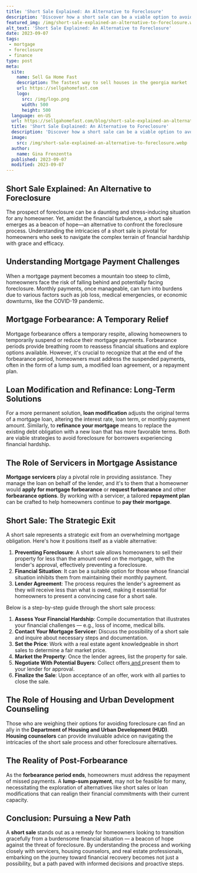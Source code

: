 ```yaml
---
title: 'Short Sale Explained: An Alternative to Foreclosure'
description: 'Discover how a short sale can be a viable option to avoid foreclosure. This guide explains an alternative for homeowners in financial distress.'
featured_img: /img/short-sale-explained-an-alternative-to-foreclosure.webp
alt_text: 'Short Sale Explained: An Alternative to Foreclosure'
date: 2023-09-07
tags:
 - mortgage
 - foreclosure
 - finance
type: post
meta:
  site:
    name: Sell Ga Home Fast
    description: The fastest way to sell houses in the georgia market
    url: https://sellgahomefast.com
    logo:
      src: /img/logo.png
      width: 500
      height: 500
  language: en-US
  url: https://sellgahomefast.com/blog/short-sale-explained-an-alternative-to-foreclosure
  title: 'Short Sale Explained: An Alternative to Foreclosure'
  description: 'Discover how a short sale can be a viable option to avoid foreclosure. This guide explains an alternative for homeowners in financial distress.'
  image:
    src: /img/short-sale-explained-an-alternative-to-foreclosure.webp
  author:
    name: Gina Frenzentta
  published: 2023-09-07
  modified: 2023-09-07
---
```



## Short Sale Explained: An Alternative to Foreclosure

The prospect of foreclosure can be a daunting and stress-inducing situation for any homeowner. Yet, amidst the financial turbulence, a short sale emerges as a beacon of hope—an alternative to confront the foreclosure process. Understanding the intricacies of a short sale is pivotal for homeowners who seek to navigate the complex terrain of financial hardship with grace and efficacy.

## Understanding Mortgage Payment Challenges

When a mortgage payment becomes a mountain too steep to climb, homeowners face the risk of falling behind and potentially facing foreclosure. Monthly payments, once manageable, can turn into burdens due to various factors such as job loss, medical emergencies, or economic downturns, like the COVID-19 pandemic.

## Mortgage Forbearance: A Temporary Relief

Mortgage forbearance offers a temporary respite, allowing homeowners to temporarily suspend or reduce their mortgage payments. Forbearance periods provide breathing room to reassess financial situations and explore options available. However, it's crucial to recognize that at the end of the forbearance period, homeowners must address the suspended payments, often in the form of a lump sum, a modified loan agreement, or a repayment plan.

## Loan Modification and Refinance: Long-Term Solutions

For a more permanent solution, **loan modification** adjusts the original terms of a mortgage loan, altering the interest rate, loan term, or monthly payment amount. Similarly, to **refinance your mortgage** means to replace the existing debt obligation with a new loan that has more favorable terms. Both are viable strategies to avoid foreclosure for borrowers experiencing financial hardship.

## The Role of Servicers in Mortgage Assistance

**Mortgage servicers** play a pivotal role in providing assistance. They manage the loan on behalf of the lender, and it's to them that a homeowner would **apply for mortgage forbearance** or **request forbearance** and other **forbearance options**. By working with a servicer, a tailored **repayment plan** can be crafted to help homeowners continue to **pay their mortgage**.

## Short Sale: The Strategic Exit

A short sale represents a strategic exit from an overwhelming mortgage obligation. Here's how it positions itself as a viable alternative:

1. **Preventing Foreclosure**: A short sale allows homeowners to sell their property for less than the amount owed on the mortgage, with the lender's approval, effectively preventing a foreclosure.
2. **Financial Situation**: It can be a suitable option for those whose financial situation inhibits them from maintaining their monthly payment.
3. **Lender Agreement**: The process requires the lender's agreement as they will receive less than what is owed, making it essential for homeowners to present a convincing case for a short sale. 

Below is a step-by-step guide through the short sale process:

1. **Assess Your Financial Hardship**: Compile documentation that illustrates your financial challenges — e.g., loss of income, medical bills.
2. **Contact Your Mortgage Servicer**: Discuss the possibility of a short sale and inquire about necessary steps and documentation.
3. **Set the Price**: Work with a real estate agent knowledgeable in short sales to determine a fair market price.
4. **Market the Property**: Once the lender agrees, list the property for sale.
5. **Negotiate With Potential Buyers**: Collect offers[  and  ](https://sellgahomefast.com/blog/the-role-of-credit-counseling-in-mortgage-arrears)present them to your lender for approval.
6. **Finalize the Sale**: Upon acceptance of an offer, work with all parties to close the sale.

## The Role of Housing and Urban Development Counseling

Those who are weighing their options for avoiding foreclosure can find an ally in the **Department of Housing and Urban Development (HUD)**. **Housing counselors** can provide invaluable advice on navigating the intricacies of the short sale process and other foreclosure alternatives.

## The Reality of Post-Forbearance

As the **forbearance period ends**, homeowners must address the repayment of missed payments. A **lump-sum payment**, may not be feasible for many, necessitating the exploration of alternatives like short sales or loan modifications that can realign their financial commitments with their current capacity.

## Conclusion: Pursuing a New Path

A **short sale** stands out as a remedy for homeowners looking to transition gracefully from a burdensome financial situation — a beacon of hope against the threat of foreclosure. By understanding the process and working closely with servicers, housing counselors, and real estate professionals, embarking on the journey toward financial recovery becomes not just a possibility, but a path paved with informed decisions and proactive steps.